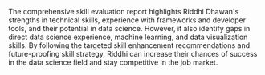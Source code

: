 The comprehensive skill evaluation report highlights Riddhi Dhawan's strengths in technical skills, experience with frameworks and developer tools, and their potential in data science. However, it also identify gaps in direct data science experience, machine learning, and data visualization skills. By following the targeted skill enhancement recommendations and future-proofing skill strategy, Riddhi can increase their chances of success in the data science field and stay competitive in the job market.